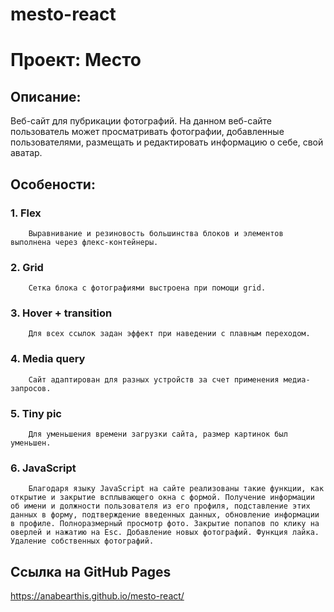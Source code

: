 # mesto-react

# Проект: Место

## Описание:

Веб-сайт для пубрикации фотографий. На данном веб-сайте пользователь может просматривать фотографии, добавленные пользователями, размещать и редактировать информацию о себе, свой аватар.

## Особености:

### 1. Flex
        Выравнивание и резиновость большинства блоков и элементов выполнена через флекс-контейнеры.

### 2. Grid
        Сетка блока с фотографиями выстроена при помощи grid.

### 3. Hover + transition 
        Для всех ссылок задан эффект при наведении с плавным переходом.

### 4. Media query
        Сайт адаптирован для разных устройств за счет применения медиа-запросов.

### 5. Tiny pic
        Для уменьшения времени загрузки сайта, размер картинок был уменьшен.
        
### 6. JavaScript
        Благодаря языку JavaScript на сайте реализованы такие функции, как открытие и закрытие всплывающего окна с формой. Получение информации об имени и должности пользователя из его профиля, подставление этих данных в форму, подтверждение введенных данных, обновление информации в профиле. Полноразмерный просмотр фото. Закрытие попапов по клику на оверлей и нажатию на Esc. Добавление новых фотографий. Функция лайка. Удаление собственных фотографий.
        
## Ссылка на GitHub Pages

https://anabearthis.github.io/mesto-react/
        